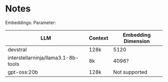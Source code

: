 # Notes

Embeddings: Parameter:

| LLM                                 | Context | Embedding Dimension |
|-------------------------------------|---------|---------------------|
| devstral                            | 128k    | 5120                |
| interstellarninja/llama3.1-8b-tools | 8k      | 4096?               |
| gpt-oss:20b                         | 128k    | Not supported       |
